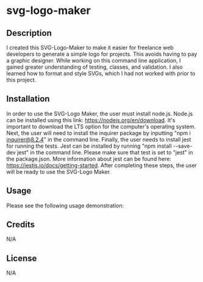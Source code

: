 # svg-logo-maker

## Description

I created this SVG-Logo-Maker to make it easier for freelance web developers to generate a simple logo for projects. This avoids having to pay a graphic designer. While working on this command line application, I gained greater understanding of testing, classes, and validation. I also learned how to format and style SVGs, which I had not worked with prior to this project.

## Installation

In order to use the SVG-Logo Maker, the user must install node.js. Node.js can be installed using this link: https://nodejs.org/en/download. It's important to download the LTS option for the computer's operating system. Next, the user will need to install the inquirer package by inputting "npm i inquirer@8.2.4" in the command line. Finally, the user needs to install jest for running the tests. Jest can be installed by running "npm install --save-dev jest" in the command line. Please make sure that test is set to "jest" in the package.json. More information about jest can be found here: https://jestjs.io/docs/getting-started. After completing these steps, the user will be ready to use the SVG-Logo Maker.

## Usage

Please see the following usage demonstration:

## Credits

N/A

## License

N/A
